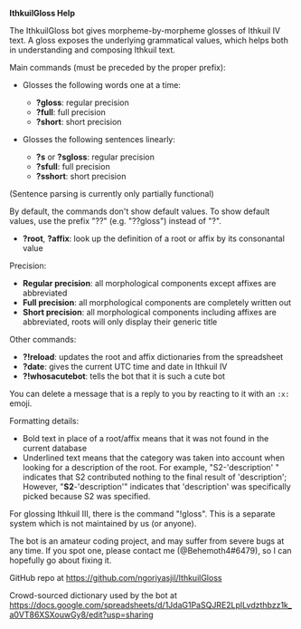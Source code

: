 **IthkuilGloss Help**

The IthkuilGloss bot gives morpheme-by-morpheme glosses of Ithkuil IV text. A gloss exposes the underlying grammatical values, which helps both in understanding and composing Ithkuil text.

Main commands (must be preceded by the proper prefix):
- Glosses the following words one at a time:
   - **?gloss**: regular precision
   - **?full**: full precision
   - **?short**: short precision
   
- Glosses the following sentences linearly:
   - **?s** or **?sgloss**: regular precision
   - **?sfull**: full precision
   - **?sshort**: short precision

(Sentence parsing is currently only partially functional)

By default, the commands don't show default values. To show default values, use the prefix "??" (e.g. "??gloss") instead of "?".

- **?root**, **?affix**: look up the definition of a root or affix by its consonantal value

Precision:
  - __Regular precision__: all morphological components except affixes are abbreviated
  - __Full precision__: all morphological components are completely written out
  - __Short precision__: all morphological components including affixes are abbreviated, roots will only display their generic title

Other commands:
  - **?!reload**: updates the root and affix dictionaries from the spreadsheet
  - **?date**: gives the current UTC time and date in Ithkuil IV
  - **?!whosacutebot**: tells the bot that it is such a cute bot
    
You can delete a message that is a reply to you by reacting to it with an ``:x:`` emoji.

Formatting details:
  - Bold text in place of a root/affix means that it was not found in the current database
  - Underlined text means that the category was taken into account when looking for a description of the root.
   For example, "S2-'description' " indicates that S2 contributed nothing to the final result of 'description'; However, "__S2__-'description'" indicates that 'description' was specifically picked because S2 was specified.

For glossing Ithkuil III, there is the command "!gloss". This is a separate system which is not maintained by us (or anyone).

The bot is an amateur coding project, and may suffer from severe bugs at any time. If you spot one, please contact me (@Behemoth4#6479), so I can hopefully go about fixing it.

GitHub repo at https://github.com/ngoriyasjil/IthkuilGloss

Crowd-sourced dictionary used by the bot at https://docs.google.com/spreadsheets/d/1JdaG1PaSQJRE2LpILvdzthbzz1k_a0VT86XSXouwGy8/edit?usp=sharing
